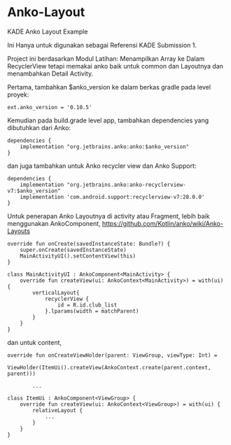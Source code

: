 # Anko-Layout
KADE Anko Layout Example

Ini Hanya untuk digunakan sebagai Referensi KADE Submission 1.

Project ini berdasarkan Modul Latihan: Menampilkan Array ke Dalam RecyclerView tetapi memakai anko baik untuk common dan Layoutnya dan menambahkan Detail Activity.

Pertama, tambahkan $anko_version ke dalam berkas gradle pada level proyek:

    ext.anko_version = '0.10.5'

Kemudian pada build.grade level app, tambahkan dependencies yang dibutuhkan dari Anko:

    dependencies {
        implementation "org.jetbrains.anko:anko:$anko_version"
    }
    
dan juga tambahkan untuk Anko recycler view dan Anko Support:

    dependencies {
        implementation "org.jetbrains.anko:anko-recyclerview-v7:$anko_version"
        implementation 'com.android.support:recyclerview-v7:28.0.0'
    }
    
Untuk penerapan Anko Layoutnya di activity atau Fragment, lebih baik menggunakan AnkoComponent, 
https://github.com/Kotlin/anko/wiki/Anko-Layouts

    override fun onCreate(savedInstanceState: Bundle?) {
        super.onCreate(savedInstanceState)
        MainActivityUI().setContentView(this)
    }

    class MainActivityUI : AnkoComponent<MainActivity> {
        override fun createView(ui: AnkoContext<MainActivity>) = with(ui) {
            verticalLayout{
                recyclerView {
                    id = R.id.club_list
                }.lparams(width = matchParent)
            }
        }
    }

dan untuk content, 

    override fun onCreateViewHolder(parent: ViewGroup, viewType: Int) =
            ViewHolder(ItemUi().createView(AnkoContext.create(parent.context, parent)))
            
            ...
    
    class ItemUi : AnkoComponent<ViewGroup> {
        override fun createView(ui: AnkoContext<ViewGroup>) = with(ui) {
            relativeLayout {
                ...
            }
        }
    }
    
    
    
    
